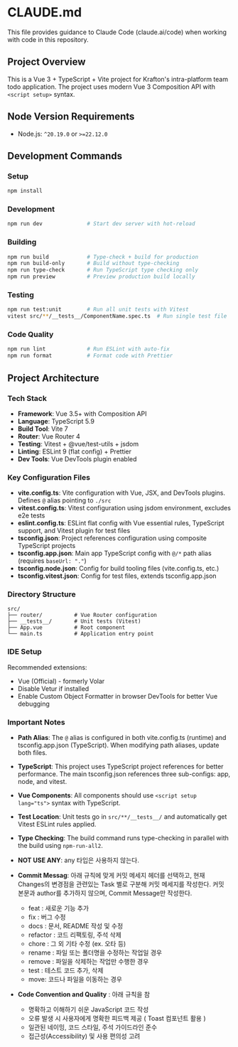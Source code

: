 # CLAUDE.md

This file provides guidance to Claude Code (claude.ai/code) when working with code in this repository.

## Project Overview

This is a Vue 3 + TypeScript + Vite project for Krafton's intra-platform team todo application. The project uses modern Vue 3 Composition API with `<script setup>` syntax.

## Node Version Requirements

- Node.js: `^20.19.0` or `>=22.12.0`

## Development Commands

### Setup

```bash
npm install
```

### Development

```bash
npm run dev              # Start dev server with hot-reload
```

### Building

```bash
npm run build            # Type-check + build for production
npm run build-only       # Build without type-checking
npm run type-check       # Run TypeScript type checking only
npm run preview          # Preview production build locally
```

### Testing

```bash
npm run test:unit        # Run all unit tests with Vitest
vitest src/**/__tests__/ComponentName.spec.ts  # Run single test file
```

### Code Quality

```bash
npm run lint             # Run ESLint with auto-fix
npm run format           # Format code with Prettier
```

## Project Architecture

### Tech Stack

- **Framework**: Vue 3.5+ with Composition API
- **Language**: TypeScript 5.9
- **Build Tool**: Vite 7
- **Router**: Vue Router 4
- **Testing**: Vitest + @vue/test-utils + jsdom
- **Linting**: ESLint 9 (flat config) + Prettier
- **Dev Tools**: Vue DevTools plugin enabled

### Key Configuration Files

- **vite.config.ts**: Vite configuration with Vue, JSX, and DevTools plugins. Defines `@` alias pointing to `./src`
- **vitest.config.ts**: Vitest configuration using jsdom environment, excludes e2e tests
- **eslint.config.ts**: ESLint flat config with Vue essential rules, TypeScript support, and Vitest plugin for test files
- **tsconfig.json**: Project references configuration using composite TypeScript projects
- **tsconfig.app.json**: Main app TypeScript config with `@/*` path alias (requires `baseUrl: "."`)
- **tsconfig.node.json**: Config for build tooling files (vite.config.ts, etc.)
- **tsconfig.vitest.json**: Config for test files, extends tsconfig.app.json

### Directory Structure

```
src/
├── router/          # Vue Router configuration
├── __tests__/       # Unit tests (Vitest)
├── App.vue          # Root component
└── main.ts          # Application entry point
```

### IDE Setup

Recommended extensions:

- Vue (Official) - formerly Volar
- Disable Vetur if installed
- Enable Custom Object Formatter in browser DevTools for better Vue debugging

### Important Notes

- **Path Alias**: The `@` alias is configured in both vite.config.ts (runtime) and tsconfig.app.json (TypeScript). When modifying path aliases, update both files.
- **TypeScript**: This project uses TypeScript project references for better performance. The main tsconfig.json references three sub-configs: app, node, and vitest.
- **Vue Components**: All components should use `<script setup lang="ts">` syntax with TypeScript.
- **Test Location**: Unit tests go in `src/**/__tests__/` and automatically get Vitest ESLint rules applied.
- **Type Checking**: The build command runs type-checking in parallel with the build using `npm-run-all2`.

- **NOT USE ANY**: any 타입은 사용하지 않는다.

- **Commit Messag**: 아래 규칙에 맞게 커밋 메세지 헤더를 선택하고, 현재 Changes의 변경점을 관련있는 Task 별로 구분해 커밋 메세지를 작성한다. 커밋 본문과 author를 추가하지 않으며, Commit Message만 작성한다.
  - feat : 새로운 기능 추가
  - fix : 버그 수정
  - docs : 문서, README 작성 및 수정
  - refactor : 코드 리팩토링, 주석 삭제
  - chore : 그 외 기타 수정 (ex. 오타 등)
  - rename : 파일 또는 폴더명을 수정하는 작업일 경우
  - remove : 파일을 삭제하는 작업만 수행한 경우
  - test : 테스트 코드 추가, 삭제
  - move: 코드나 파일을 이동하는 경우

- **Code Convention and Quality** : 아래 규칙을 참
  - 명확하고 이해하기 쉬운 JavaScript 코드 작성
  - 오류 발생 시 사용자에게 명확한 피드백 제공 ( Toast 컴포넌트 활용 )
  - 일관된 네이밍, 코드 스타일, 주석 가이드라인 준수
  - 접근성(Accessibility) 및 사용 편의성 고려
